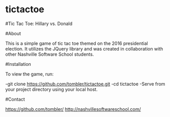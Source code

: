 # tictactoe
#Tic Tac Toe: Hillary vs. Donald

#About

This is a simple game of tic tac toe themed on the 2016 presidential election. It utilizes the JQuery library and was created in collaboration with other Nashville Software School students.

#Installation

To view the game, run:

-git clone https://github.com/tombler/tictactoe.git
-cd tictactoe
-Serve from your project directory using your local host.

#Contact

https://github.com/tombler/ http://nashvillesoftwareschool.com/
